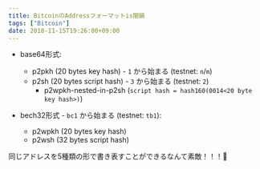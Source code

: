 ```yaml
---
title: BitcoinのAddressフォーマットis闇鍋
tags: ["Bitcoin"]
date: 2018-11-15T19:26:00+09:00
---
```


- base64形式:
  - p2pkh (20 bytes key hash) - `1` から始まる (testnet: `n`/`m`)
  - p2sh (20 bytes script hash) - `3` から始まる (testnet: `2`)
    - p2wpkh-nested-in-p2sh (`script hash = hash160(0014<20 byte key hash>)`)

- bech32形式 - `bc1` から始まる (testnet: `tb1`):
  - p2wpkh (20 bytes key hash)
  - p2wsh (32 bytes script hash)

同じアドレスを5種類の形で書き表すことができるなんて素敵！！！